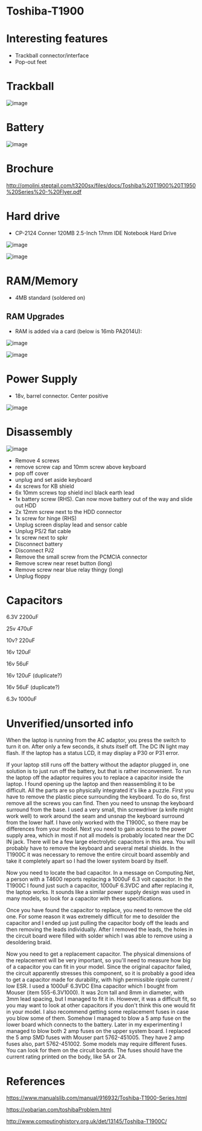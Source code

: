 # Toshiba-T1900

# Interesting features

- Trackball connector/interface
- Pop-out feet

# Trackball

![image](https://user-images.githubusercontent.com/38451588/156770488-37c7c957-8714-483b-a736-505fa913abb9.png)
  
# Battery

![image](https://user-images.githubusercontent.com/38451588/156870880-9fcf778f-b965-4d5a-92fc-da179ddd72b6.png)


# Brochure

http://omolini.steptail.com/t3200sx/files/docs/Toshiba%20T1900%20T1950%20Series%20-%20Flyer.pdf

# Hard drive

- CP-2124 Conner 120MB 2.5-Inch 17mm IDE Notebook Hard Drive

![image](https://user-images.githubusercontent.com/38451588/156491386-d5c623de-c9ef-4468-9539-4d9eb9a41c10.png)


![image](https://user-images.githubusercontent.com/38451588/156871034-6c435c60-d7ba-4b57-91ee-421a28ddbb28.png)


# RAM/Memory

- 4MB standard (soldered on)

## RAM Upgrades

- RAM is added via a card (below is 16mb PA2014U):

![image](https://user-images.githubusercontent.com/38451588/156770009-b5a31e92-b70c-4d89-8a4e-81fec65d9db3.png)

![image](https://user-images.githubusercontent.com/38451588/156870898-7c398e1d-2b40-4710-807b-a32bcc39f4b2.png)


# Power Supply

- 18v, barrel connector. Center positive

![image](https://user-images.githubusercontent.com/38451588/156871013-5e82f4d0-70b8-4883-a396-40c6e5b23597.png)



# Disassembly

![image](https://user-images.githubusercontent.com/38451588/156870931-00ed93e5-aae6-4acd-ad27-808b983a3353.png)





- Remove 4 screws
- remove screw cap and 10mm screw above keyboard
- pop off cover
- unplug and set aside keyboard
- 4x screws for KB shield
- 6x 10mm screws top shield incl black earth lead
- 1x battery screw (RHS). Can now move battery out of the way and slide out HDD
- 2x 12mm screw next to the HDD connector
- 1x screw for hinge (RHS)
- Unplug screen display lead and sensor cable
- Unplug PS/2 flat cable
- 1x screw next to spkr
- Disconnect battery
- Disconnect PJ2
- Remove the small screw from the PCMCIA connector
- Remove screw near reset button (long)
- Remove screw near blue relay thingy (long)
- Unplug floppy


# Capacitors

6.3V 2200uF

25v 470uF

10v? 220uF

16v 120uF

16v 56uF

16v 120uF (duplicate?)

16v 56uF (duplicate?)

6.3v 1000uF




# Unverified/unsorted info

When the laptop is running from the AC adaptor, you press the switch to turn it on. After only a few seconds, it shuts itself off. The DC IN light may flash. If the laptop has a status LCD, it may display a P30 or P31 error.


If your laptop still runs off the battery without the adaptor plugged in, one solution is to just run off the battery, but that is rather inconvenient. To run the laptop off the adaptor requires you to replace a capacitor inside the laptop. I found opening up the laptop and then reassembling it to be difficult. All the parts are so physically integrated it's like a puzzle. First you have to remove the plastic piece surrounding the keyboard. To do so, first remove all the screws you can find. Then you need to unsnap the keyboard surround from the base. I used a very small, thin screwdriver (a knife might work well) to work around the seam and unsnap the keyboard surround from the lower half. I have only worked with the T1900C, so there may be differences from your model. Next you need to gain access to the power supply area, which in most if not all models is probably located near the DC IN jack. There will be a few large electrolytic capacitors in this area. You will probably have to remove the keyboard and several metal shields. In the T1900C it was necessary to remove the entire circuit board assembly and take it completely apart so I had the lower system board by itself.

Now you need to locate the bad capacitor. In a message on Computing.Net, a person with a T4600 reports replacing a 1000uF 6.3 volt capacitor. In the T1900C I found just such a capacitor, 1000uF 6.3VDC and after replacing it, the laptop works. It sounds like a similar power supply design was used in many models, so look for a capacitor with these specifications.

Once you have found the capacitor to replace, you need to remove the old one. For some reason it was extremely difficult for me to desolder the capacitor and I ended up just pulling the capacitor body off the leads and then removing the leads individually. After I removed the leads, the holes in the circuit board were filled with solder which I was able to remove using a desoldering braid.

Now you need to get a replacement capacitor. The physical dimensions of the replacement will be very important, so you'll need to measure how big of a capacitor you can fit in your model. Since the original capacitor failed, the circuit apparently stresses this component, so it is probably a good idea to get a capacitor made for durability, with high permissible ripple current / low ESR. I used a 1000uF 6.3VDC Elna capacitor which I bought from Mouser (item 555-6.3V1000). It was 2cm tall and 8mm in diameter, with 3mm lead spacing, but I managed to fit it in. However, it was a difficult fit, so you may want to look at other capacitors if you don't think this one would fit in your model. I also recommend getting some replacement fuses in case you blow some of them. Somehow I managed to blow a 5 amp fuse on the lower board which connects to the battery. Later in my experimenting I managed to blow both 2 amp fuses on the upper system board. I replaced the 5 amp SMD fuses with Mouser part 5762-451005. They have 2 amp fuses also, part 5762-451002. Some models may require different fuses. You can look for them on the circuit boards. The fuses should have the current rating printed on the body, like 5A or 2A.


# References

https://www.manualslib.com/manual/916932/Toshiba-T1900-Series.html

https://vobarian.com/toshibaProblem.html


http://www.computinghistory.org.uk/det/13145/Toshiba-T1900C/


